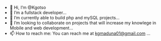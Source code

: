 - 👋 Hi, I’m @Kgotso
- 👀 I’m a fullstack developer...
- 🌱 I’m currently able to build php and mySQL projects...
- 💞️ I’m looking to collaborate on projects that will increase my knowlege in Mobile and web development...
- 📫 How to reach me: You can reach me at kgmaduna01@gmail.com ...

<!---
KgotsoSD/KgotsoSD is a ✨ special ✨ repository because its `README.md` (this file) appears on your GitHub profile.
You can click the Preview link to take a look at your changes.
--->
